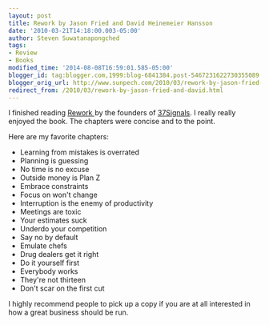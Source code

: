 ```yaml
---
layout: post
title: Rework by Jason Fried and David Heinemeier Hansson
date: '2010-03-21T14:18:00.003-05:00'
author: Steven Suwatanapongched
tags:
- Review
- Books
modified_time: '2014-08-08T16:59:01.585-05:00'
blogger_id: tag:blogger.com,1999:blog-6841384.post-5467231622730355089
blogger_orig_url: http://www.sunpech.com/2010/03/rework-by-jason-fried-and-david.html
redirect_from: /2010/03/rework-by-jason-fried-and-david.html
---
```


I finished reading <a href="http://www.amazon.com/Rework-Jason-Fried/dp/0307463745?ie=UTF8&amp;tag=sunpech-20&amp;link_code=btl&amp;camp=213689&amp;creative=392969" target="_blank">Rework </a><img alt=""   border="0" height="1" src="http://www.assoc-amazon.com/e/ir?t=sunpech-20&amp;l=btl&amp;camp=213689&amp;creative=392969&amp;o=1&amp;a=0307463745" style="border: none !important; margin: 0px !important; padding: 0px !important;" width="1" />by the founders of <a href="http://www.37signals.com/">37Signals</a>. I really really enjoyed the book. The chapters were concise and to the point.

Here are my favorite chapters:

<ul>
  <li>Learning from mistakes is overrated</li>
  <li>Planning is guessing</li>
  <li>No time is no excuse</li>
  <li>Outside money is Plan Z</li>
  <li>Embrace constraints</li>
  <li>Focus on won't change</li>
  <li>Interruption is the enemy of productivity</li>
  <li>Meetings are toxic</li>
  <li>Your estimates suck</li>
  <li>Underdo your competition</li>
  <li>Say no by default</li>
  <li>Emulate chefs</li>
  <li>Drug dealers get it right</li>
  <li>Do it yourself first</li>
  <li>Everybody works</li>
  <li>They're not thirteen</li>
  <li>Don't scar on the first cut</li>
</ul>

I highly recommend people to pick up a copy if you are at all interested in how a great business should be run.

<a href="http://www.amazon.com/Rework-Jason-Fried/dp/0307463745?ie=UTF8&amp;tag=sunpech-20&amp;link_code=bil&amp;camp=213689&amp;creative=392969"  target="_blank"><img alt=""  alt="Rework" src="http://ws-na.amazon-adsystem.com/widgets/q?MarketPlace=US&amp;ServiceVersion=20070822&amp;ID=AsinImage&amp;WS=1&amp;Format=_SL160_&amp;ASIN=0307463745&amp;tag=sunpech-20" /></a><img alt=""   border="0" height="1" src="http://www.assoc-amazon.com/e/ir?t=sunpech-20&amp;l=bil&amp;camp=213689&amp;creative=392969&amp;o=1&amp;a=0307463745" style="border: none !important; margin: 0px !important; padding: 0px !important;" width="1" />